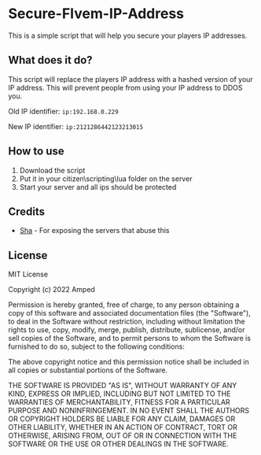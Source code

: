 # Secure-FIvem-IP-Address

This is a simple script that will help you secure your players IP addresses.

## What does it do?

This script will replace the players IP address with a hashed version of your IP address. This will prevent people from using your IP address to DDOS you.

Old IP identifier: `ip:192.168.0.229`

New IP identifier: `ip:2121286442123213015`

## How to use

1. Download the script
2. Put it in your citizen\scripting\lua folder on the server
3. Start your server and all ips should be protected

## Credits

- [Sha](https://www.youtube.com/@Shaxd) - For exposing the servers that abuse this

## License

MIT License

Copyright (c) 2022 Amped

Permission is hereby granted, free of charge, to any person obtaining a copy
of this software and associated documentation files (the "Software"), to deal
in the Software without restriction, including without limitation the rights
to use, copy, modify, merge, publish, distribute, sublicense, and/or sell
copies of the Software, and to permit persons to whom the Software is
furnished to do so, subject to the following conditions:

The above copyright notice and this permission notice shall be included in all
copies or substantial portions of the Software.

THE SOFTWARE IS PROVIDED "AS IS", WITHOUT WARRANTY OF ANY KIND, EXPRESS OR
IMPLIED, INCLUDING BUT NOT LIMITED TO THE WARRANTIES OF MERCHANTABILITY,
FITNESS FOR A PARTICULAR PURPOSE AND NONINFRINGEMENT. IN NO EVENT SHALL THE
AUTHORS OR COPYRIGHT HOLDERS BE LIABLE FOR ANY CLAIM, DAMAGES OR OTHER
LIABILITY, WHETHER IN AN ACTION OF CONTRACT, TORT OR OTHERWISE, ARISING FROM,
OUT OF OR IN CONNECTION WITH THE SOFTWARE OR THE USE OR OTHER DEALINGS IN THE
SOFTWARE.